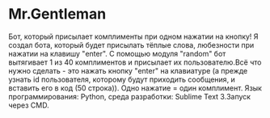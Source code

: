 # Mr.Gentleman
Бот, который присылает комплименты при одном нажатии на кнопку!
Я создал бота, который будет присылать тёплые слова, любезности при нажатии на клавишу "enter".
С помощью модуля "random" бот вытягивает 1 из 40 комплиментов и присылает их пользователю.Всё что нужно сделать - это нажать кнопку "enter" на клавиатуре (а прежде узнать id пользователя, которому будут приходить сообщения, и вставить его в код (50 строка)). Одно нажатие = один комплимент.
Язык программирования: Python, среда разработки: Sublime Text 3.Запуск через CMD.
